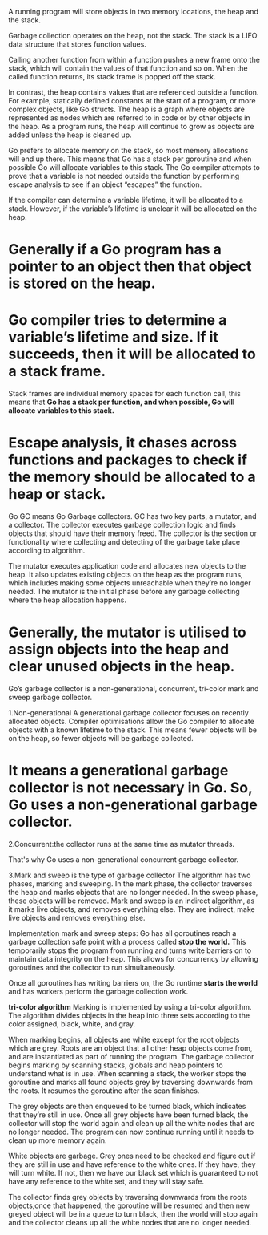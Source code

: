 A running program will store objects in two memory locations, the heap and the stack.

Garbage collection operates on the heap, not the stack. 
The stack is a LIFO data structure that stores function values.

Calling another function from within a function pushes a new frame onto the stack, which will contain the values of that function and so on. 
When the called function returns, its stack frame is popped off the stack.

In contrast, the heap contains values that are referenced outside a function.
For example, statically defined constants at the start of a program, or more complex objects, like Go structs.
The heap is a graph where objects are represented as nodes which are referred to in code or by other objects in the heap. 
As a program runs, the heap will continue to grow as objects are added unless the heap is cleaned up.

Go prefers to allocate memory on the stack, so most memory allocations will end up there. 
This means that Go has a stack per goroutine and when possible Go will allocate variables to this stack. 
The Go compiler attempts to prove that a variable is not needed outside the function by performing escape analysis to see 
if an object “escapes” the function. 

If the compiler can determine a variable lifetime, it will be allocated to a stack. 
However, if the variable’s lifetime is unclear it will be allocated on the heap.

# **Generally if a Go program has a pointer to an object then that object is stored on the heap.**

# **Go compiler tries to determine a variable’s lifetime and size. If it succeeds, then it will be allocated to a stack frame.** 
Stack frames are individual memory spaces for each function call, 
this means that **Go has a stack per function, and when possible, Go will allocate variables to this stack.**

# **Escape analysis, it chases across functions and packages to check if the memory should be allocated to a heap or stack.**

Go GC means Go Garbage collectors. GC has two key parts, a mutator, and a collector.
The collector executes garbage collection logic and finds objects that should have their memory freed.
The collector is the section or functionality where collecting and detecting of the garbage take place according to algorithm.

The mutator executes application code and allocates new objects to the heap. 
It also updates existing objects on the heap as the program runs, 
which includes making some objects unreachable when they’re no longer needed.
The mutator is the initial phase before any garbage collecting where the heap allocation happens.

# Generally, the mutator is utilised to assign objects into the heap and clear unused objects in the heap.

Go’s garbage collector is a non-generational, concurrent, tri-color mark and sweep garbage collector.

1.Non-generational
A generational garbage collector focuses on recently allocated objects.
Compiler optimisations allow the Go compiler to allocate objects with a known lifetime to the stack.
This means fewer objects will be on the heap, so fewer objects will be garbage collected.
# **It means a generational garbage collector is not necessary in Go. So, Go uses a non-generational garbage collector.**

2.Concurrent:the collector runs at the same time as mutator threads.

That's why Go uses a non-generational concurrent garbage collector.

3.Mark and sweep is the type of garbage collector
The algorithm has two phases, marking and sweeping.
In the mark phase, the collector traverses the heap and marks objects that are no longer needed.
In the sweep phase, these objects will be removed.
Mark and sweep is an indirect algorithm, as it marks live objects, and removes everything else.
They are indirect, make live objects and removes everything else.

Implementation mark and sweep steps:
Go has all goroutines reach a garbage collection safe point with a process called **stop the world.**
This temporarily stops the program from running and turns write barriers on to maintain data integrity on the heap.
This allows for concurrency by allowing goroutines and the collector to run simultaneously.

Once all goroutines has writing barriers on, the Go runtime **starts the world** and has workers perform the garbage collection work.

**tri-color algorithm**
Marking is implemented by using a tri-color algorithm.
The algorithm divides objects in the heap into three sets according to the color assigned, black, white, and gray.

When marking begins, all objects are white except for the root objects which are grey. 
Roots are an object that all other heap objects come from, and are instantiated as part of running the program.
The garbage collector begins marking by scanning stacks, globals and heap pointers to understand what is in use.
When scanning a stack, the worker stops the goroutine and marks all found objects grey by traversing downwards from the roots. 
It resumes the goroutine after the scan finishes.

The grey objects are then enqueued to be turned black, which indicates that they’re still in use.
Once all grey objects have been turned black, 
the collector will stop the world again and clean up all the white nodes that are no longer needed.
The program can now continue running until it needs to clean up more memory again.

White objects are garbage. 
Grey ones need to be checked and figure out if they are still in use and have reference to the white ones. 
If they have, they will turn white. 
If not, then we have our black set which is guaranteed to not have any reference to the white set, and they will stay safe.

The collector finds grey objects by traversing downwards from the roots objects,once that happened, 
the goroutine will be resumed and then new greyed object will be in a queue to turn black, 
then the world will stop again and the collector cleans up all the white nodes that are no longer needed.